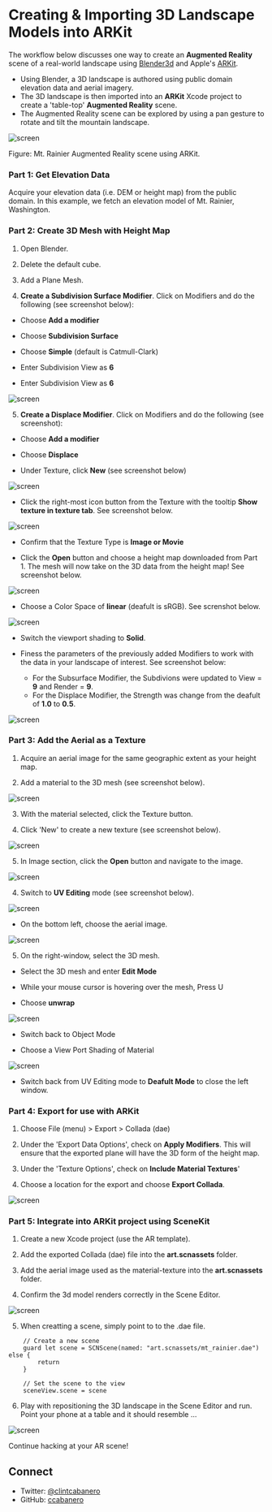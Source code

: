 # Creating & Importing 3D Landscape Models into ARKit

The workflow below discusses one way to create an __Augmented Reality__ scene of a real-world landscape using [Blender3d](https://www.blender.org) and Apple's [ARKit](https://developer.apple.com/arkit/). 

* Using Blender, a 3D landscape is authored using public domain elevation data and aerial imagery.  
* The 3D landscape is then imported into an __ARKit__ Xcode project to create a 'table-top' __Augmented Reality__ scene.  
* The Augmented Reality scene can be explored by using a pan gesture to rotate and tilt the mountain landscape.

![screen](screenshots/AR_Mt_Rainier.gif)

Figure: Mt. Rainier Augmented Reality scene using ARKit.

### Part 1: Get Elevation Data

Acquire your elevation data (i.e. DEM or height map) from the public domain.  In this example, we fetch an elevation model of Mt. Rainier, Washington.

### Part 2: Create 3D Mesh with Height Map

1) Open Blender.

2) Delete the default cube.

3) Add a Plane Mesh.

4) __Create a Subdivision Surface Modifier__.  Click on Modifiers and do the following (see screenshot below): 

* Choose __Add a modifier__

* Choose __Subdivision Surface__

* Choose __Simple__ (default is Catmull-Clark)

* Enter Subdivision View as __6__

* Enter Subdivision View as __6__
	
![screen](screenshots/1.png)

5) __Create a Displace Modifier__.  Click on Modifiers and do the following (see screenshot):

* Choose __Add a modifier__

* Choose __Displace__

* Under Texture, click __New__ (see screenshot below)

![screen](screenshots/2.png)

* Click the right-most icon button from the Texture with the tooltip __Show texture in texture tab__. See screenshot below.

![screen](screenshots/3.png)

* Confirm that the Texture Type is __Image or Movie__

* Click the __Open__ button and choose a height map downloaded from Part 1.  The mesh will now take on the 3D data from the height map! See screenshot below.

![screen](screenshots/4.png)

* Choose a Color Space of __linear__ (deafult is sRGB).  See screnshot below.

![screen](screenshots/5.png)

* Switch the viewport shading to __Solid__.

* Finess the parameters of the previously added Modifiers to work with the data in your landscape of interest.  See screenshot below:
	* For the Subsurface Modifier, the Subdivions were updated to View = __9__ and Render = __9__.
	* For the Displace Modifier, the Strength was change from the deafult of __1.0__ to __0.5__.

![screen](screenshots/6.png)

### Part 3: Add the Aerial as a Texture

1) Acquire an aerial image for the same geographic extent as your height map.

2) Add a material to the 3D mesh (see screenshot below).

![screen](screenshots/7.png)

3) With the material selected, click the Texture button.

4) Click 'New' to create a new texture (see screenshot below).

![screen](screenshots/8.png)

5) In Image section, click the __Open__ button and navigate to the image.

![screen](screenshots/9.png)

4) Switch to __UV Editing__ mode (see screenshot below).

![screen](screenshots/10.png)

* On the bottom left, choose the aerial image.

![screen](screenshots/11.png)

5) On the right-window, select the 3D mesh.

* Select the 3D mesh and enter __Edit Mode__

* While your mouse cursor is hovering over the mesh, Press U

* Choose __unwrap__

![screen](screenshots/12.png)

* Switch back to Object Mode

* Choose a View Port Shading of Material

![screen](screenshots/13.png)

* Switch back from UV Editing mode to __Deafult Mode__ to close the left window.

### Part 4: Export for use with ARKit

1) Choose File (menu) > Export > Collada (dae)

2) Under the 'Export Data Options', check on __Apply Modifiers__.  This will ensure that the exported plane will have the 3D form of the height map.

3) Under the 'Texture Options', check on __Include Material Textures__'

4) Choose a location for the export and choose __Export Collada__.

![screen](screenshots/14.png)

### Part 5: Integrate into ARKit project using SceneKit

1) Create a new Xcode project (use the AR template).

2) Add the exported Collada (dae) file into the __art.scnassets__ folder. 

3) Add the aerial image used as the material-texture into the __art.scnassets__ folder.

4) Confirm the 3d model renders correctly in the Scene Editor.

![screen](screenshots/15.png)

5) When creatting a scene, simply point to to the .dae file.

````
	// Create a new scene
	guard let scene = SCNScene(named: "art.scnassets/mt_rainier.dae") else {
		return
	}
        
	// Set the scene to the view
	sceneView.scene = scene
````

6) Play with repositioning the 3D landscape in the Scene Editor and run.  Point your phone at a table and it should resemble ...

![screen](screenshots/tableTopAR_2.PNG)

Continue hacking at your AR scene!

## Connect

* Twitter: [@clintcabanero](http://twitter.com/clintcabanero)
* GitHub: [ccabanero](http:///github.com/ccabanero)
